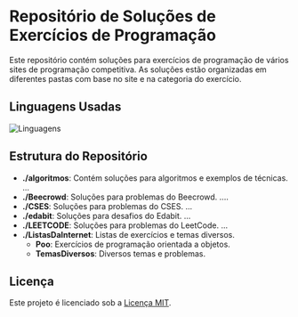 # Repositório de Soluções de Exercícios de Programação

Este repositório contém soluções para exercícios de programação de vários sites de programação competitiva. As soluções estão organizadas em diferentes pastas com base no site e na categoria do exercício.

## Linguagens Usadas

![Linguagens](https://img.shields.io/github/languages/top/LuisFcarmo/Exercicios-resolvidos?style=flat&logo=github)

## Estrutura do Repositório

- **./algoritmos**: Contém soluções para algoritmos e exemplos de técnicas.
    ...
- **./Beecrowd**: Soluções para problemas do Beecrowd.
    ....
- **./CSES**: Soluções para problemas do CSES.
    ...
- **./edabit**: Soluções para desafios do Edabit.
    ...
- **./LEETCODE**: Soluções para problemas do LeetCode.
    ...
- **./ListasDaInternet**: Listas de exercícios e temas diversos.
  - **Poo**: Exercícios de programação orientada a objetos.
  - **TemasDiversos**: Diversos temas e problemas.

## Licença

Este projeto é licenciado sob a [Licença MIT](LICENSE).
